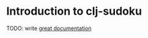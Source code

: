# Introduction to clj-sudoku

TODO: write [great documentation](http://jacobian.org/writing/what-to-write/)
